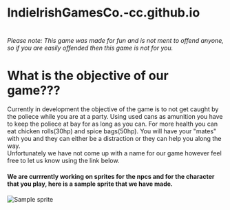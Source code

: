 # IndieIrishGamesCo.-cc.github.io
<!DOCTYPE html>
<html>
<body>
  <!-- put picture of the logo under this line-->
  <img src=""/>
  <h6 id="notice">Please note: This game was made for fun and is not ment to offend anyone, so if you are easily offended then this game is not for you.</h6>
  <h1>What is the objective of our game???</h1>
  <p>Currently in development the objective of the game is to not get caught by the poliece while you are at a party. Using used cans as amunition you have to keep
    the poliece at bay for as long as you can. For more health you can eat chicken rolls(30hp) and spice bags(50hp). You will have your "mates" with you and they can
    either be a distraction or they can help you along the way.<br/>
    Unfortunately we have not come up with a name for our game however feel free to let us know using the link below.</p>
    <!-- put link for twitter here-->
  <h4> We are currrently working on sprites for the npcs  and for the character that you play, here is a sample sprite that we have made.</h4>
  <!-- put image of sprite on the line below-->
  <img scr="" alt="Sample sprite"/>
</body>
</html>

